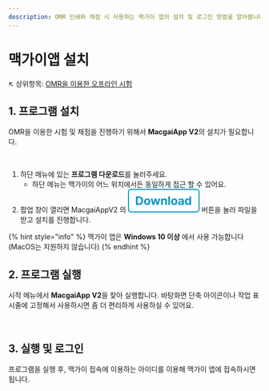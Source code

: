 ```yaml
---
description: OMR 인쇄와 채점 시 사용하는 맥가이 앱의 설치 및 로그인 방법을 알아봅니다,.
---
```


# 맥가이앱 설치

↖ 상위항목: [OMR을 이용한 오프라인 시험](./)

## 1. 프로그램 설치

OMR을 이용한 시험 및 채점을 진행하기 위해서 **MacgaiApp V2**의 설치가 필요합니다.

<figure><img src="../../.gitbook/assets/맥가이앱 다운로드.png" alt=""><figcaption></figcaption></figure>

1. 하단 메뉴에 있는 **프로그램 다운로드**를 눌러주세요.
   * 하단 메뉴는 맥가이의 어느 위치에서든 동일하게 접근 할 수 있어요.
2. 팝업 창이 열리면 MacgaiAppV2 의 <img src="../../.gitbook/assets/btn_download.png" alt="" data-size="line"> 버튼을 눌러 파일을 받고 설치를 진행합니다.

{% hint style="info" %}
맥가이 앱은 **Windows 10 이상** 에서 사용 가능합니다 (MacOS는 지원하지 않습니다)
{% endhint %}

## 2. 프로그램 실행

시작 메뉴에서 **MacgaiApp V2**을 찾아 실행합니다. 바탕화면 단축 아이콘이나 작업 표시줄에 고정해서 사용하시면 좀 더 편리하게 사용하실 수 있어요.

<figure><img src="../../.gitbook/assets/맥가이앱 실행.png" alt=""><figcaption></figcaption></figure>

## 3. 실행 및 로그인

프로그램을 실행 후, 맥가이 접속에 이용하는 아이디를 이용해 맥가이 앱에 접속하시면 됩니다.

<figure><img src="../../.gitbook/assets/맥가이앱 로그인.png" alt=""><figcaption></figcaption></figure>

